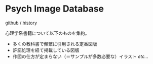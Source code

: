 # Psych Image Database

[github](https://github.com/AWtnb/psych-image-database) / [history](https://github.com/AWtnb/psych-image-database/commits/main)


心理学系書籍について以下のものを集約。
+ 多くの教科書で頻繁に引用される定番図版
+ 許諾処理を経て掲載している図版
+ 作図の仕方が定まらない（＝サンプルが多数必要な）イラスト _etc..._


